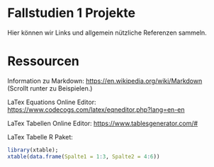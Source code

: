 # Fallstudien 1 Projekte
Hier können wir Links und allgemein nützliche Referenzen sammeln.

# Ressourcen
Information zu Markdown: https://en.wikipedia.org/wiki/Markdown  
(Scrollt runter zu Beispielen.)

LaTex Equations Online Editor: https://www.codecogs.com/latex/eqneditor.php?lang=en-en  

LaTex Tabellen Online Editor: https://www.tablesgenerator.com/#  

LaTex Tabelle R Paket:  
```r
library(xtable);  
xtable(data.frame(Spalte1 = 1:3, Spalte2 = 4:6))
```

